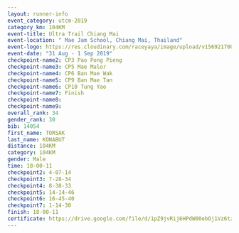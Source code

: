 ```yaml
---
layout: runner-info 
event_category: utcm-2019 
category_km: 104KM 
event-title: Ultra Trail Chiang Mai 
event-location: " Mae Jam School, Chiang Mai, Thailand" 
event-logo: https://res.cloudinary.com/raceyaya/image/upload/v1569217001/logo/ultra-trail-chiangmai_ay7efp.jpg 
event-date: "31 Aug - 1 Sep 2019" 
checkpoint-name2: CP3 Pao Pong Pieng 
checkpoint-name3: CP5 Mae Malor 
checkpoint-name4: CP6 Ban Mae Wak  
checkpoint-name5: CP9 Ban Mae Tan 
checkpoint-name6: CP10 Tung Yao 
checkpoint-name7: Finish 
checkpoint-name8: 
checkpoint-name9: 
overall_rank: 34
gender_rank: 30
bib: 14054
first_name: TORSAK
last_name: KONABUT
distance: 104KM
category: 104KM
gender: Male
time: 18-00-11
checkpoint2: 4-07-14
checkpoint3: 7-28-34
checkpoint4: 8-38-33
checkpoint5: 14-14-46
checkpoint6: 16-45-40
checkpoint7: 1-14-30
finish: 18-00-11
certificate: https://drive.google.com/file/d/1pZ9jvRij6HPdW00ebOj1Vz6tzMxI3BiE/view?usp=sharing
---
```

